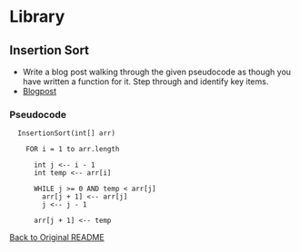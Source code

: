 # Library
## Insertion Sort
- Write a blog post walking through the given pseudocode as though you have written a function for it. Step through and identify key items.
- [Blogpost](./BLOG.md)

### Pseudocode
```aidl
  InsertionSort(int[] arr)

    FOR i = 1 to arr.length

      int j <-- i - 1
      int temp <-- arr[i]

      WHILE j >= 0 AND temp < arr[j]
        arr[j + 1] <-- arr[j]
        j <-- j - 1

      arr[j + 1] <-- temp
```



  [Back to Original README](../../README.md)
